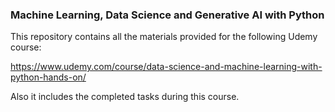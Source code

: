 ### Machine Learning, Data Science and Generative AI with Python

This repository contains all the materials provided for the following Udemy course: 

https://www.udemy.com/course/data-science-and-machine-learning-with-python-hands-on/

Also it includes the completed tasks during this course.

